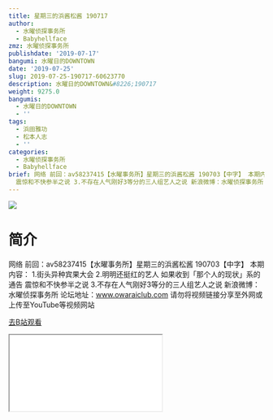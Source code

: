 ```yaml
---
title: 星期三的浜酱松酱 190717
author:
  - 水曜侦探事务所
  - Babyhellface
zmz: 水曜侦探事务所
publishdate: '2019-07-17'
bangumi: 水曜日的DOWNTOWN
date: '2019-07-25'
slug: 2019-07-25-190717-60623770
description: 水曜日的DOWNTOWN&#8226;190717
weight: 9275.0
bangumis:
  - 水曜日的DOWNTOWN
  - ''
tags:
  - 浜田雅功
  - 松本人志
  - ''
categories:
  - 水曜侦探事务所
  - Babyhellface
brief: 网络 前回：av58237415【水曜事务所】星期三的浜酱松酱 190703【中字】 本期内容： 1.街头异种宾果大会 2.明明还挺红的艺人 如果收到「那个人的现状」系的通告
  震惊和不快参半之说 3.不存在人气刚好3等分的三人组艺人之说 新浪微博：水曜侦探事务所 论坛地址：www.owaraiclub.com 请勿将视频链接分享至外网或上传至YouTube等视频网站
---
```

![](https://raw.githubusercontent.com/tcgriffith/owaraisite/master/static/tmpimg/5ddeb05b06dc48ef255b01c4ad4a167836e93cc9.jpg.480.jpg)
# 简介  
网络
前回：av58237415【水曜事务所】星期三的浜酱松酱 190703【中字】
本期内容：
1.街头异种宾果大会
2.明明还挺红的艺人 如果收到「那个人的现状」系的通告 震惊和不快参半之说
3.不存在人气刚好3等分的三人组艺人之说
新浪微博：水曜侦探事务所 论坛地址：www.owaraiclub.com
请勿将视频链接分享至外网或上传至YouTube等视频网站  

[去B站观看](https://www.bilibili.com/video/av60623770/)
<div class ="resp-container"><iframe class="testiframe" src="//player.bilibili.com/player.html?aid=60623770"", scrolling="no", allowfullscreen="true" > </iframe></div> 
